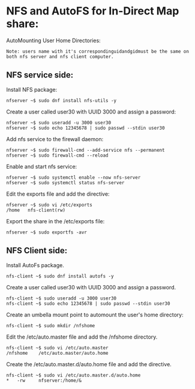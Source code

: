 # NFS and AutoFS for In-Direct Map share:
AutoMounting User Home Directories:

    Note: users name with it's correspondinguidandgidmust be the same on both nfs server and nfs client computer.

## NFS service side:

Install NFS package:

`nfserver ~$ sudo dnf install nfs-utils -y`

Create a user called user30 with UUID 3000 and assign a password:
```
nfserver ~$ sudo useradd -u 3000 user30
nfserver ~$ sudo echo 12345678 | sudo passwd --stdin user30
```

Add nfs service to the firewall daemon:
```
nfserver ~$ sudo firewall-cmd --add-service nfs --permanent
nfserver ~$ sudo firewall-cmd --reload
```

Enable and start nfs service:
```
nfserver ~$ sudo systemctl enable --now nfs-server
nfserver ~$ sudo systemctl status nfs-server
```

Edit the exports file and add the directive:
```
nfserver ~$ sudo vi /etc/exports
/home   nfs-client(rw)
```

Export the share in the /etc/exports file:

`nfserver ~$ sudo exportfs -avr`

## NFS Client side:

Install AutoFs package.

`nfs-client ~$ sudo dnf install autofs -y`

Create a user called user30 with UUID 3000 and assign a password.
```
nfs-client ~$ sudo useradd -u 3000 user30
nfs-client ~$ sudo echo 12345678 | sudo passwd --stdin user30
```

Create an umbella mount point to automount the user's home directory:

`nfs-client ~$ sudo mkdir /nfshome`

Edit the /etc/auto.master file and add the /nfshome directory.
```
nfs-client ~$ sudo vi /etc/auto.master
/nfshome    /etc/auto.master/auto.home
```

Create the /etc/auto.master.d/auto.home file and add the directive.
```
nfs-client ~$ sudo vi /etc/auto.master.d/auto.home
*   -rw     nfserver:/home/&
```